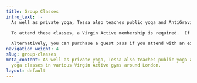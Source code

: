 ```yaml
---
title: Group Classes
intro_text: |-
  As well as private yoga, Tessa also teaches public yoga and AntiGravity yoga classes in various Virgin Active gyms around London on the schedule below.

  To attend these classes, a Virgin Active membership is required.  If you are interested in joining, please contact the relevant club and you may be able to join a class on a trial basis.

  Alternatively, you can purchase a guest pass if you attend with an existing member.
navigation_weight: 4
slug: group-classes
meta_content: As well as private yoga, Tessa also teaches public yoga and AntiGravity
  yoga classes in various Virgin Active gyms around London.
layout: default
---
```


